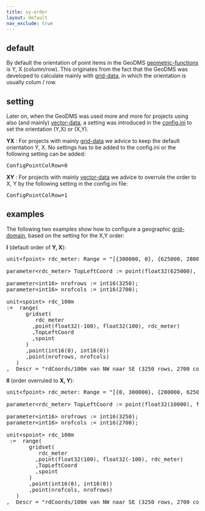 ```yaml
---
title: xy-order
layout: default
nav_exclude: true
---
```

## default

By default the orientation of point items in the GeoDMS [geometric-functions](geometric-functions) is Y, X (column/row). This originates from the fact that the GeoDMS was developed to calculate mainly with [grid-data](grid-data), in which the orientation is usually colum / row.

## setting

Later on, when the GeoDMS was used more and more for projects using also (and mainly) [vector-data](vector-data), a setting was introduced in the [config.ini](config.ini) to set the orientation (Y,X) or (X,Y).

**YX** : For projects with mainly [grid-data](grid-data) we advice to keep the default orientation Y, X. No settings has to be added to the config.ini or the following setting can be added:

<pre>
ConfigPointColRow=0
</pre>

**XY** : For projects with mainly [vector-data](vector-data) we advice to overrule the order to X, Y by the following setting in the config.ini file:

<pre>
ConfigPointColRow=1
</pre>

## examples

The following two examples show how to configure a geographic [grid-domain](grid-domain), based on the setting for the X,Y order:

**I** (default order of **Y, X**):

<pre>
unit&lt;fpoint&gt; rdc_meter: Range = "[{300000, 0}, {625000, 280000})";

parameter&lt;rdc_meter&gt; TopLeftCoord := point(float32(625000), float32(10000), rdc_meter);

parameter&lt;int16&gt; nrofrows := int16(3250);
parameter&lt;int16&gt; nrofcols := int16(2700);

unit&lt;spoint&gt; rdc_100m
:=  range(
      gridset(
         rdc_meter
        ,point(float32(-100), float32(100), rdc_meter)
        ,TopLeftCoord
        ,spoint
      )
      ,point(int16(0), int16(0))
      ,point(nrofrows, nrofcols)
   )
,  Descr = "rdCoords/100m van NW naar SE (3250 rows, 2700 cols)";
</pre>

**II** (order overruled to **X, Y**):

<pre>
unit&lt;fpoint&gt; rdc_meter: Range = "[{0, 300000}, {280000, 625000})";

parameter&lt;rdc_meter&gt; TopLeftCoord := point(float32(10000), float32(625000), rdc_meter);

parameter&lt;int16&gt; nrofrows := int16(3250);
parameter&lt;int16&gt; nrofcols := int16(2700);

unit&lt;spoint&gt; rdc_100m
 :=  range(
       gridset(
          rdc_meter
         ,point(float32(100), float32(-100), rdc_meter)
         ,TopLeftCoord
         ,spoint
       )
       ,point(int16(0), int16(0))
       ,point(nrofcols, nrofrows)
   )
,  Descr = "rdCoords/100m van NW naar SE (3250 rows, 2700 cols)";
</pre>